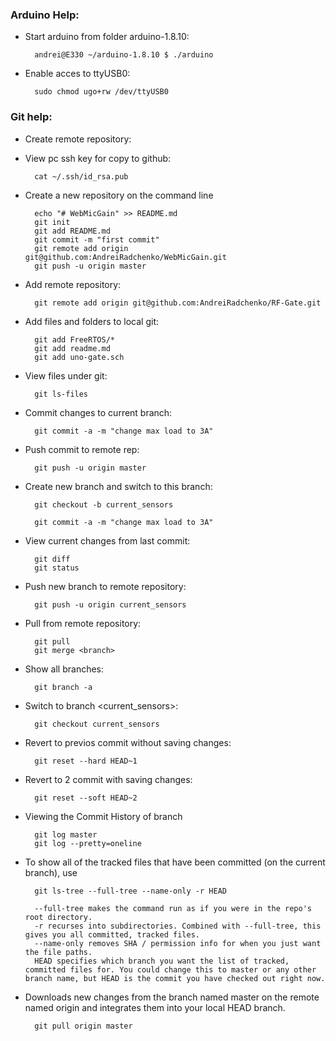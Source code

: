 ### Arduino Help:
- Start arduino from folder arduino-1.8.10:

        andrei@E330 ~/arduino-1.8.10 $ ./arduino
        
- Enable acces to ttyUSB0:

        sudo chmod ugo+rw /dev/ttyUSB0
        
### Git help:
- Create remote repository:
- View pc ssh key for copy to github:

        cat ~/.ssh/id_rsa.pub

- Create a new repository on the command line

        echo "# WebMicGain" >> README.md
        git init
        git add README.md
        git commit -m "first commit"
        git remote add origin git@github.com:AndreiRadchenko/WebMicGain.git
        git push -u origin master
        
- Add remote repository:

        git remote add origin git@github.com:AndreiRadchenko/RF-Gate.git

- Add files and folders to local git:

        git add FreeRTOS/*
        git add readme.md
        git add uno-gate.sch

- View files under git:

        git ls-files

- Commit changes to current branch:

        git commit -a -m "change max load to 3A"

- Push commit to remote rep:

        git push -u origin master

- Create new branch and switch to this branch:

        git checkout -b current_sensors  

        git commit -a -m "change max load to 3A"
- View current changes from last commit:

        git diff
        git status

- Push new branch to remote repository:

        git push -u origin current_sensors

- Pull from remote repository:

        git pull
        git merge <branch>

- Show all branches:

        git branch -a

- Switch to branch <current_sensors>:

        git checkout current_sensors

- Revert to previos commit without saving changes:

        git reset --hard HEAD~1

- Revert to 2 commit with saving changes:

        git reset --soft HEAD~2

- Viewing the Commit History of branch <master>

        git log master
        git log --pretty=oneline

- To show all of the tracked files that have been committed (on the current branch), use

        git ls-tree --full-tree --name-only -r HEAD
        
        --full-tree makes the command run as if you were in the repo's root directory.
        -r recurses into subdirectories. Combined with --full-tree, this gives you all committed, tracked files.
        --name-only removes SHA / permission info for when you just want the file paths.
        HEAD specifies which branch you want the list of tracked, committed files for. You could change this to master or any other branch name, but HEAD is the commit you have checked out right now.
        
- Downloads new changes from the branch named master on the remote named origin and integrates them into your local HEAD branch.
        
        git pull origin master
